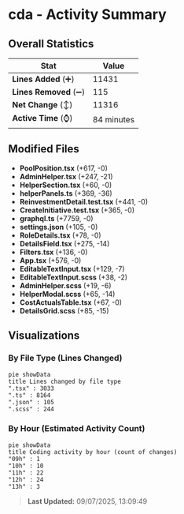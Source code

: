 # cda - Activity Summary 

## Overall Statistics

| Stat                   | Value                                                             |
| ---------------------- | ----------------------------------------------------------------- |
| **Lines Added** (➕)   | 11431                                          |
| **Lines Removed** (➖) | 115                                        |
| **Net Change** (↕)    | 11316                |
| **Active Time** (⌚)   | 84 minutes |


## Modified Files
- **PoolPosition.tsx** (+617, -0)
- **AdminHelper.tsx** (+247, -21)
- **HelperSection.tsx** (+60, -0)
- **helperPanels.ts** (+369, -36)
- **ReinvestmentDetail.test.tsx** (+441, -0)
- **CreateInitiative.test.tsx** (+365, -0)
- **graphql.ts** (+7759, -0)
- **settings.json** (+105, -0)
- **RoleDetails.tsx** (+78, -0)
- **DetailsField.tsx** (+275, -14)
- **Filters.tsx** (+136, -0)
- **App.tsx** (+576, -0)
- **EditableTextInput.tsx** (+129, -7)
- **EditableTextInput.scss** (+38, -2)
- **AdminHelper.scss** (+19, -6)
- **HelperModal.scss** (+65, -14)
- **CostActualsTable.tsx** (+67, -0)
- **DetailsGrid.scss** (+85, -15)

## Visualizations

### By File Type (Lines Changed)

```mermaid
pie showData
title Lines changed by file type
".tsx" : 3033
".ts" : 8164
".json" : 105
".scss" : 244
```

### By Hour (Estimated Activity Count)

```mermaid
pie showData
title Coding activity by hour (count of changes)
"09h" : 1
"10h" : 10
"11h" : 22
"12h" : 24
"13h" : 3
```


> **Last Updated:** 09/07/2025, 13:09:49